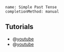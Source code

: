 ```ngMeta
name: Simple Past Tense
completionMethod: manual
```

## Tutorials

- @[youtube](MbGvdowwLEw)
- @[youtube](xYIpvE6BJCQ)
  
  